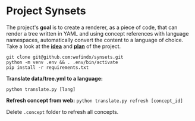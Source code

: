 # Project Synsets

The project's **goal** is to create a renderer, as a piece of code, that can render a tree written in YAML and using concept references with language namespaces, automatically convert the content to a language of choice. Take a look at the **[idea](https://0oo.li/method/895/default-interlingual-synsets)** and **[plan](https://0oo.li/project/896/project-synsets#)** of the project.

```
git clone git@github.com:wefindx/synsets.git
python -m venv .env && . .env/bin/activate
pip install -r requirements.txt
```
**Translate data/tree.yml to a language:**

`python translate.py [lang]`

**Refresh concept from web:**
`python translate.py refresh [concept_id]`

Delete `.concept` folder to refresh all concepts.
